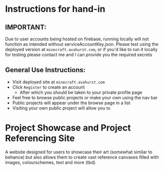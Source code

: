 # Instructions for hand-in

## IMPORTANT:

Due to user accounts being hosted on firebase, running locally will not function as intended without serviceAccountKey.json. Please test using the deployed version at `minecraft.avahurst.com`, or if you'd like to run it locally for testing please contact me and I can provide you the required secrets

## General Use Instructions:

- Visit deployed site at `minecraft.avahurst.com`
- Click `Register` to create an account
  - After which you should be taken to your private profile page
- Feel free to browse public projects or make your own using the nav bar
- Public projects will appear under the browse page in a list
- Visiting your own public project will allow you to

# Project Showcase and Project Referencing Site

A website designed for users to showcase their art (somewhat similar to behance) but also allows them to create vast reference canvases filled with images, colourschemes, text and more (tbd)
